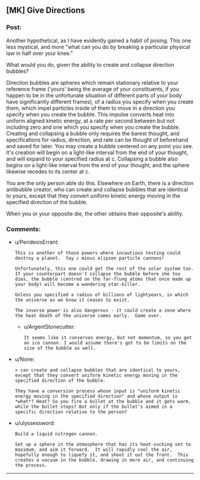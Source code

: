 ## [MK] Give Directions

### Post:

Another hypothetical, as I have evidently gained a habit of posing. This one less mystical, and more "what can you do by breaking a particular physical law in half over your knee."

What would you do, given the ability to create and collapse direction bubbles?

Direction bubbles are spheres which remain stationary relative to your reference frame ('yours' being the average of your constituents, if you happen to be in the unfortunate situation of different parts of your body have significantly different frames), of a radius you specify when you create them, which impel particles inside of them to move in a direction you specify when you create the bubble. This impulse converts heat into uniform aligned kinetic energy, at a rate per second between but not including zero and one which you specify when you create the bubble. Creating and collapsing a bubble only requires the barest thought, and specifications for radius, direction, and rate can be thought of beforehand and saved for later. You may create a bubble centered on any point you see. It's creation will begin on a light-like interval from the end of your thought, and will expand to your specified radius at c. Collapsing a bubble also begins on a light-like interval from the end of your thought, and the sphere likewise recedes to its center at c.

You are the only person able do this. Elsewhere on Earth, there is a direction antibubble creator, who can create and collapse bubbles that are identical to yours, except that they convert uniform kinetic energy moving in the specified direction of the bubble.

When you or your opposite die, the other obtains their opposite's ability.

### Comments:

- u/PeridexisErrant:
  ```
  This is another of those powers where incautious testing could destroy a planet.  Yay c minus elipson particle cannons!

  Unfortunately, this one could get the rest of the solar system too.  If your counterpart doesn't collapse the bubble before she too dies, the bubble (centred on the far-flung atoms that once made up your body) will become a wandering star-killer.

  Unless you specified a radius of billions of lightyears, in which the universe as we know it ceases to exist.

  The inverse power is also dangerous - it could create a zone where the heat death of the universe comes early.  Game over.
  ```

  - u/ArgentStonecutter:
    ```
    It seems like it conserves energy, but not momentum, so you get an ice cannon. I would assume there's got to be limits on the size of the bubble as well.
    ```

- u/None:
  ```
  > can create and collapse bubbles that are identical to yours, except that they convert uniform kinetic energy moving in the specified direction of the bubble.

  They have a conversion process whose input is "uniform kinetic energy moving in the specified direction" and whose output is *what*? Heat? So you fire a bullet at the bubble and it gets warm, while the bullet stops? But only if the bullet's aimed in a specific direction relative to the person?
  ```

- u/ulyssessword:
  ```
  Build a liquid nitrogen cannon.  

  Set up a sphere in the atmosphere that has its heat-sucking set to maximum, and aim it forward.  It will rapidly cool the air, hopefully enough to liquefy it, and shoot it out the front.  This creates a vacuum in the bubble, drawing in more air, and continuing the process.
  ```

---

